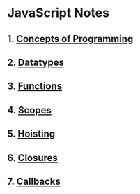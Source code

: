 # JavaScript Notes

## 1. [Concepts of Programming](https://github.com/baijanathTharu/javascript-notes-mern/blob/master/CONCEPT.md)

## 2. [Datatypes](https://github.com/baijanathTharu/javascript-notes-mern/blob/master/DATATYPE.md)

## 3. [Functions](https://github.com/baijanathTharu/javascript-notes-mern/blob/master/Function.md)

## 4. [Scopes](https://github.com/baijanathTharu/javascript-notes-mern/blob/master/SCOPES.md)

## 5. [Hoisting](https://github.com/baijanathTharu/javascript-notes-mern/blob/master/HOISTING.md)

## 6. [Closures](https://github.com/baijanathTharu/javascript-notes-mern/blob/master/CLOSURES.md)

## 7. [Callbacks](https://github.com/baijanathTharu/javascript-notes-mern/blob/master/CALLBACK.md)
